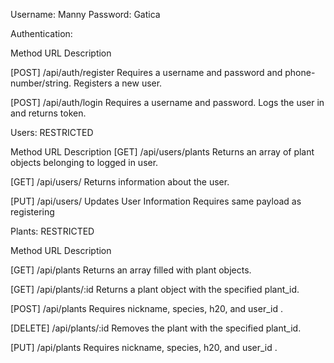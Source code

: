 Username: Manny Password: Gatica


Authentication:

Method	URL	Description

[POST]	/api/auth/register	Requires a username and password and phone-number/string. Registers a new user.

[POST]	/api/auth/login	Requires a username and password. Logs the user in and returns token.

Users: RESTRICTED

Method	URL	Description
[GET]	/api/users/plants	Returns an array of plant objects belonging to logged in user.

[GET]	/api/users/	Returns information about the user.

[PUT]	/api/users/	Updates User Information Requires same payload as registering

Plants: RESTRICTED

Method	URL	Description

[GET]	/api/plants	Returns an array filled with plant objects.

[GET]	/api/plants/:id	Returns a plant object with the specified plant_id.

[POST]	/api/plants	Requires nickname, species, h20, and user_id .

[DELETE]	/api/plants/:id	Removes the plant with the specified plant_id.

[PUT]	/api/plants	Requires nickname, species, h20, and user_id .

